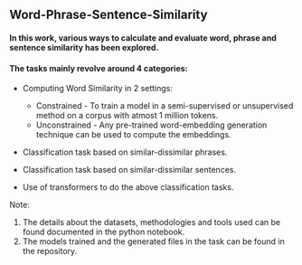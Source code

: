 ## Word-Phrase-Sentence-Similarity

#### In this work, various ways to calculate and evaluate word, phrase and sentence similarity has been explored.


#### The tasks mainly revolve around 4 categories:

* Computing Word Similarity in 2 settings:
  * Constrained - To train a model in a semi-supervised or unsupervised method on a corpus with atmost 1 million tokens.
  * Unconstrained - Any pre-trained word-embedding generation technique can be used to compute the embeddings.
 
* Classification task based on similar-dissimilar phrases.

* Classification task based on similar-dissimilar sentences.

* Use of transformers to do the above classification tasks.


Note: 
1. The details about the datasets, methodologies and tools used can be found documented in the python notebook.
2. The models trained and the generated files in the task can be found in the repository.
